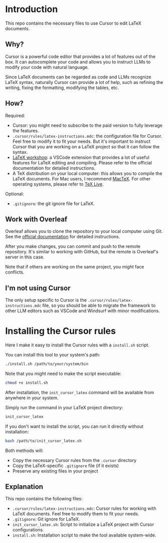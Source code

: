 # Introduction

This repo contains the necessary files to use Cursor to edit LaTeX documents.

## Why?

Cursor is a powerful code editor that provides a lot of features out of the box.
It can autocomplete your code and allows you to instruct LLMs to modify your code with natural language.

Since LaTeX documents can be regarded as code and LLMs recognize LaTeX syntax, naturally Cursor can provide a lot of help, such as refining the writing, fixing the formatting, modifying the tables, etc.

## How?

Required:

- Cursor: you might need to subscribe to the paid version to fully leverage the features.
- `.cursor/rules/latex-instructions.mdc`: the configuration file for Cursor. Feel free to modify it to fit your needs. But it's important to instruct Cursor that you are working on a LaTeX project so that it can follow the syntax.
- [LaTeX workshop](https://marketplace.visualstudio.com/items?itemName=James-Yu.latex-workshop): a VSCode extension that provides a lot of useful features for LaTeX editing and compiling. Please refer to the official documentation for detailed instructions.
- A TeX distribution on your local computer: this allows you to compile the LaTeX documents. For Mac users, I recommend [MacTeX](https://tug.org/mactex/). For other operating systems, please refer to [TeX Live](https://www.tug.org/texlive/).

Optional:

- `.gitignore`: the git ignore file for LaTeX.

## Work with Overleaf

Overleaf allows you to clone the repository to your local computer using Git.
See the [official documentation](https://www.overleaf.com/learn/how-to/Git_integration) for detailed instructions.

After you make changes, you can commit and push to the remote repository.
It's similar to working with GitHub, but the remote is Overleaf's server in this case.

Note that if others are working on the same project, you might face conflicts.

## I'm not using Cursor

The only setup specific to Cursor is the `.cursor/rules/latex-instructions.mdc` file, so you should be able to migrate the framework to other LLM editors such as VSCode and Windsurf with minor modifications.

# Installing the Cursor rules

Here I make it easy to install the Cursor rules with a `install.sh` script.

You can install this tool to your system's path:

```bash
./install.sh /path/to/your/system/bin
```

Note that you might need to make the script executable:

```bash
chmod +x install.sh
```

After installation, the `init_cursor_latex` command will be available from anywhere in your system.

Simply run the command in your LaTeX project directory:

```bash
init_cursor_latex
```

If you don't want to install the script, you can run it directly without installation:

```bash
bash /path/to/init_cursor_latex.sh
```

Both methods will:
- Copy the necessary Cursor rules from the `.cursor` directory
- Copy the LaTeX-specific `.gitignore` file (if it exists)
- Preserve any existing files in your project

## Explanation

This repo contains the following files:

- `.cursor/rules/latex-instructions.mdc`: Cursor rules for working with LaTeX documents. Feel free to modify them to fit your needs.
- `.gitignore`: Git ignore for LaTeX.
- `init_cursor_latex.sh`: Script to initialize a LaTeX project with Cursor configurations.
- `install.sh`: Installation script to make the tool available system-wide.
